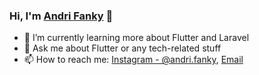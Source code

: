 ### Hi, I'm [Andri Fanky](http://andrifanky.com/links) 👋

- 🌱 I’m currently learning more about Flutter and Laravel
- 💬 Ask me about Flutter or any tech-related stuff
- 📫 How to reach me: [Instagram - @andri.fanky](https://instagram.com/andri.fanky), [Email](mailto:andryfanky3@gmail.com)

<!--
**andrifanky/andrifanky** is a ✨ _special_ ✨ repository because its `README.md` (this file) appears on your GitHub profile.

Here are some ideas to get you started:

- 🔭 I’m currently working on ...
- 🌱 I’m currently learning ...
- 👯 I’m looking to collaborate on ...
- 🤔 I’m looking for help with ...
- 💬 Ask me about ...
- 📫 How to reach me: ...
- 😄 Pronouns: ...
- ⚡ Fun fact: ...
-->
